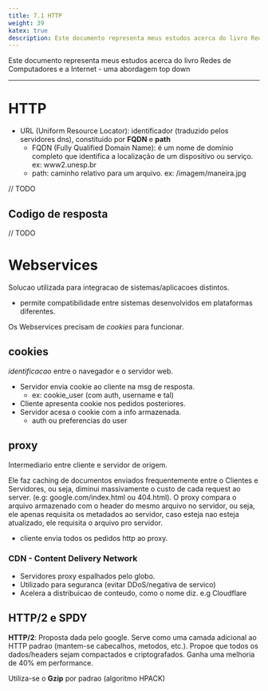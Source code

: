 ```yaml
---
title: 7.1 HTTP
weight: 39
katex: true
description: Este documento representa meus estudos acerca do livro Redes de Computadores e a Internet - uma abordagem top down
---
```

Este documento representa meus estudos acerca do livro Redes de Computadores e a Internet - uma abordagem top down

---

# HTTP
- URL (Uniform Resource Locator): identificador (traduzido pelos servidores dns), constituido por __FQDN__ e __path__
    - FQDN (Fully Qualified Domain Name): é um nome de domínio completo que identifica a localização de um dispositivo ou serviço. ex: www2.unesp.br
    - path: caminho relativo para um arquivo. ex: /imagem/maneira.jpg

// TODO

## Codigo de resposta

// TODO

# Webservices
Solucao utilizada para integracao de sistemas/aplicacoes distintos.
- permite compatibilidade entre sistemas desenvolvidos em plataformas diferentes.

Os Webservices precisam de *cookies* para funcionar.

## cookies
_identificacao_ entre o navegador e o servidor web.

- Servidor envia cookie ao cliente na msg de resposta.
    - ex: cookie_user (com auth, username e tal)
- Cliente apresenta cookie nos pedidos posteriores.
- Servidor acesa o cookie com a info armazenada.
    - auth ou preferencias do user

## proxy
Intermediario entre cliente e servidor de origem.

Ele faz caching de documentos enviados frequentemente entre o Clientes e Servidores, ou seja, diminui massivamente o custo de cada request ao server. (e.g: google.com/index.html ou 404.html). O proxy compara o arquivo armazenado com o header do mesmo arquivo no servidor, ou seja, ele apenas requisita os metadados ao servidor, caso esteja nao esteja atualizado, ele requisita o arquivo pro servidor.

- cliente envia todos os pedidos http ao proxy.

### CDN - Content Delivery Network

- Servidores proxy espalhados pelo globo.
- Utilizado para seguranca (evitar DDoS/negativa de servico)
- Acelera a distribuicao de conteudo, como o nome diz.
e.g Cloudflare


## HTTP/2 e SPDY
**HTTP/2**: Proposta dada pelo google. Serve como uma camada adicional ao HTTP padrao (mantem-se cabecalhos, metodos, etc.).
Propoe que todos os dados/headers sejam compactados e criptografados. Ganha uma melhoria de 40% em performance.

Utiliza-se o __Gzip__ por padrao (algoritmo HPACK)


